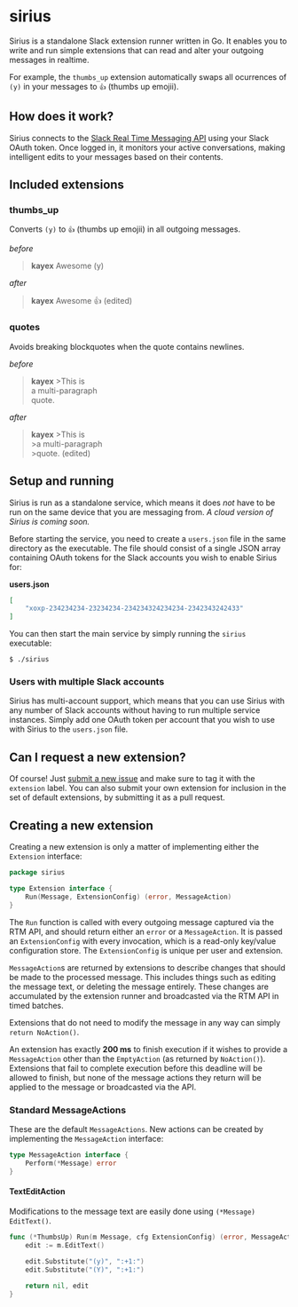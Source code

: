# sirius
Sirius is a standalone Slack extension runner written in Go. It enables you to write and run simple extensions that can read and alter your outgoing messages in realtime.

For example, the `thumbs_up` extension automatically swaps all ocurrences of `(y)` in your messages to `👍` (thumbs up emojii).

## How does it work?
Sirius connects to the [Slack Real Time Messaging API](https://api.slack.com/rtm) using your Slack OAuth token. Once logged in, it monitors your active conversations, making intelligent edits to your messages based on their contents.

## Included extensions

### thumbs_up
Converts `(y)` to `👍` (thumbs up emojii) in all outgoing messages.

*before*

>**kayex** Awesome (y)  

*after*

>**kayex** Awesome 👍 (edited)  

### quotes
Avoids breaking blockquotes when the quote contains newlines.

*before*

>**kayex** >This is  
           a multi-paragraph  
	   quote.  
	     
*after*

>**kayex** >This is  
           >a multi-paragraph  
	   >quote. (edited)


## Setup and running
Sirius is run as a standalone service, which means it does *not* have to be run on the same device that you are messaging from. *A cloud version of Sirius is coming soon.*

Before starting the service, you need to create a `users.json` file in the same directory as the executable. The file should consist of a single JSON array containing OAuth tokens for the Slack accounts you wish to enable Sirius for:

**users.json**
```json
[
	"xoxp-234234234-23234234-234234324234234-2342343242433"
]
```

You can then start the main service by simply running the `sirius` executable:
```
$ ./sirius
```

### Users with multiple Slack accounts
Sirius has multi-account support, which means that you can use Sirius with any number of Slack accounts without having to run multiple service instances. Simply add one OAuth token per account that you wish to use with Sirius to the `users.json` file.

## Can I request a new extension?
Of course! Just [submit a new issue](https://github.com/kayex/sirius/issues/new) and make sure to tag it with the `extension` label. You can also submit your own extension for inclusion in the set of default extensions, by submitting it as a pull request.

## Creating a new extension
Creating a new extension is only a matter of implementing either the `Extension` interface:
```go
package sirius

type Extension interface {
	Run(Message, ExtensionConfig) (error, MessageAction)
}
```

The `Run` function is called with every outgoing message captured via the RTM API, and should return either an `error` or a `MessageAction`. It is passed an `ExtensionConfig` with every invocation, which is a read-only key/value configuration store. The `ExtensionConfig` is unique per user and extension.

`MessageAction`s are returned by extensions to describe changes that should be made to the processed message. This includes things such as editing the message text, or deleting the message entirely. These changes are accumulated by the extension runner and broadcasted via the RTM API in timed batches.

Extensions that do not need to modify the message in any way can simply `return NoAction()`.

An extension has exactly **200 ms** to finish execution if it wishes to provide a `MessageAction` other than the `EmptyAction` (as returned by `NoAction()`). Extensions that fail to complete execution before this deadline will be allowed to finish, but none of the message actions they return will be applied to the message or broadcasted via the API.

### Standard MessageActions
These are the default `MessageActions`. New actions can be created by implementing the `MessageAction` interface:
```go
type MessageAction interface {
	Perform(*Message) error
}
```

#### TextEditAction
Modifications to the message text are easily done using `(*Message) EditText()`.
```go
func (*ThumbsUp) Run(m Message, cfg ExtensionConfig) (error, MessageAction) {
	edit := m.EditText()
	
	edit.Substitute("(y)", ":+1:")
	edit.Substitute("(Y)", ":+1:")

	return nil, edit
}
```

